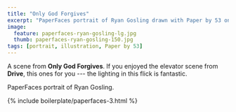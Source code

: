 ```yaml
---
title: "Only God Forgives"
excerpt: "PaperFaces portrait of Ryan Gosling drawn with Paper by 53 on an iPad."
image: 
  feature: paperfaces-ryan-gosling-lg.jpg
  thumb: paperfaces-ryan-gosling-150.jpg
tags: [portrait, illustration, Paper by 53]
---
```


A scene from **Only God Forgives**. If you enjoyed the elevator scene from **Drive**, this ones for you --- the lighting in this flick is fantastic.

PaperFaces portrait of Ryan Gosling.

{% include boilerplate/paperfaces-3.html %}